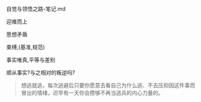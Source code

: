自觉与领悟之路-笔记.md

迎难而上

思想矛盾

束缚,(基准,规范)

事实唯真,平等与差别

顺从事实?与之相对的叛逆吗?

> 想逃就逃，每次逃避后只要你愿意去看自己为什么逃、不去压抑因这件事而冒出的情绪，迟早有一天你会攒够不再当逃兵的内心力量的。